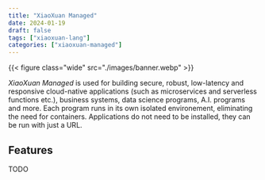 ```yaml
---
title: "XiaoXuan Managed"
date: 2024-01-19
draft: false
tags: ["xiaoxuan-lang"]
categories: ["xiaoxuan-managed"]
---
```


{{< figure class="wide" src="./images/banner.webp" >}}

_XiaoXuan Managed_ is used for building secure, robust, low-latency and responsive cloud-native applications (such as microservices and serverless functions etc.), business systems, data science programs, A.I. programs and more. Each program runs in its own isolated environement, eliminating the need for containers. Applications do not need to be installed, they can be run with just a URL.

## Features

TODO